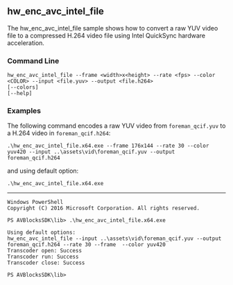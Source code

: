 ## hw_enc_avc_intel_file

The hw_enc_avc_intel_file sample shows how to convert a raw YUV video file to a compressed H.264 video file using Intel QuickSync hardware acceleration.
 
### Command Line

	hw_enc_avc_intel_file --frame <width>x<height> --rate <fps> --color <COLOR> --input <file.yuv> --output <file.h264>
	[--colors]
	[--help]
 
###	Examples

The following command encodes a raw YUV video from `foreman_qcif.yuv` to a H.264 video in `foreman_qcif.h264`:
	
	.\hw_enc_avc_intel_file.x64.exe --frame 176x144 --rate 30 --color yuv420 --input ..\assets\vid\foreman_qcif.yuv --output foreman_qcif.h264

and using default option:
	
	.\hw_enc_avc_intel_file.x64.exe

***

	Windows PowerShell
	Copyright (C) 2016 Microsoft Corporation. All rights reserved.
	
	PS AVBlocksSDK\lib> .\hw_enc_avc_intel_file.x64.exe

	Using default options:
	hw_enc_avc_intel_file --input ..\assets\vid\foreman_qcif.yuv --output foreman_qcif.h264 --rate 30 --frame  --color yuv420
	Transcoder open: Success
	Transcoder run: Success
	Transcoder close: Success

	PS AVBlocksSDK\lib>